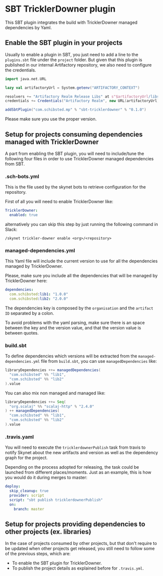 # SBT TricklerDowner plugin

This SBT plugin integrates the build with TricklerDowner managed dependencies by Yaml.

## Enable the SBT plugin in your projects

Usually to enable a plugin in SBT, you just need to add a line to the `plugins.sbt` file under the `project` folder.
But given that this plugin is published in our internal Artifactory repository, we also need to configure the credentials.

```scala
import java.net.URL

lazy val artifactoryUrl = System.getenv("ARTIFACTORY_CONTEXT")

resolvers += "Artifactory Realm Release Libs" at s"$artifactoryUrl/libs-release-local/"
credentials += Credentials("Artifactory Realm", new URL(artifactoryUrl).getHost, System.getenv("ARTIFACTORY_USER"), System.getenv("ARTIFACTORY_PWD"))

addSbtPlugin("com.schibsted.mp" % "sbt-tricklerdowner" % "0.1.0")
```

Please make sure you use the proper version.

## Setup for projects consuming dependencies managed with TricklerDowner

A part from enabling the SBT plugin, you will need to include/tune the following four files in order to use TricklerDowner managed dependencies from SBT.

### .sch-bots.yml

This is the file used by the skynet bots to retrieve configuration for the repository.

First of all you will need to enable TricklerDowner like:

```yaml
TricklerDowner:
  enabled: true
```

alternatively you can skip this step by just running the following command in Slack:

```
/skynet trickler-downer enable <org>/<repository>
```

### managed-dependencies.yml

This Yaml file will include the current version to use for all the dependencies managed by TricklerDowner.

Please, make sure you include all the dependencies that will be managed by TricklerDowner here:

```yaml
dependencies:
  com.schibsted:lib1: "1.0.0"
  com.schibsted:lib2: "2.0.0"
```

The dependencies key is composed by the `organisation` and the `artifact ID` separated by a colon.

To avoid problems with the yaml parsing, make sure there is an space between the key and the version value,
 and that the version value is between quotes.

### build.sbt

To define dependencies which versions will be extracted from the `managed-dependencies.yml` file from `build.sbt`,
you can use `managedDependencies` like:

```scala
libraryDependencies ++= managedDependencies(
  "com.schibsted" %% "lib1",
  "com.schibsted" %% "lib2"
).value
```

You can also mix non managed and managed like:
```scala
libraryDependencies ++= Seq(
  "org.scalaj" %% "scalaj-http" % "2.4.0"
) ++ managedDependencies(
  "com.schibsted" %% "lib1",
  "com.schibsted" %% "lib2"
).value
```

### .travis.yaml

You will need to execute the `tricklerdownerPublish` task from travis to notify Skynet about the new artifacts and version
 as well as the dependency graph for the project.
 
Depending on the process adopted for releasing, the task could be launched from different places/moments. Just as an example,
this is how you would do it during merges to master:

```yaml
deploy:
  skip_cleanup: true
  provider: script
  script: "sbt publish tricklerdownerPublish"
  on:
    branch: master
```

## Setup for projects providing dependencies to other projects (ex. libraries)

In the case of projects consumed by other projects, but that don't require to be updated when other projects get released,
you still need to follow some of the previous steps, which are:
- To enable the SBT plugin for TricklerDowner.
- To publish the project details as explained before for `.travis.yml`.
